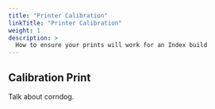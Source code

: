 ```yaml
---
title: "Printer Calibration"
linkTitle: "Printer Calibration"
weight: 1
description: >
  How to ensure your prints will work for an Index build
---
```


## Calibration Print
Talk about corndog.